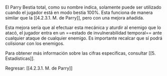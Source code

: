 
El Parry Bestia total, como su nombre indica, solamente puede ser utilizado cuando el jugador está en modo bestia 100%. Esta funciona de manera similar que la [[4.2.3.1. M. de Parry]], pero con una mejora añadida.

Esta mejora sería que al efectuar esta mecánica y aturdir al enemigo que lo atacó, el jugador entra en un ==estado de invulnerabilidad temporal== ante cualquier ataque de cualquier enemigo. Es importante recalcar que sí podrá colisionar con los enemigos.

Para obtener más información sobre las cifras específicas, consultar [[5. Estadísticas]].


Regresar: [[4.2.3.1. M. de Parry]]